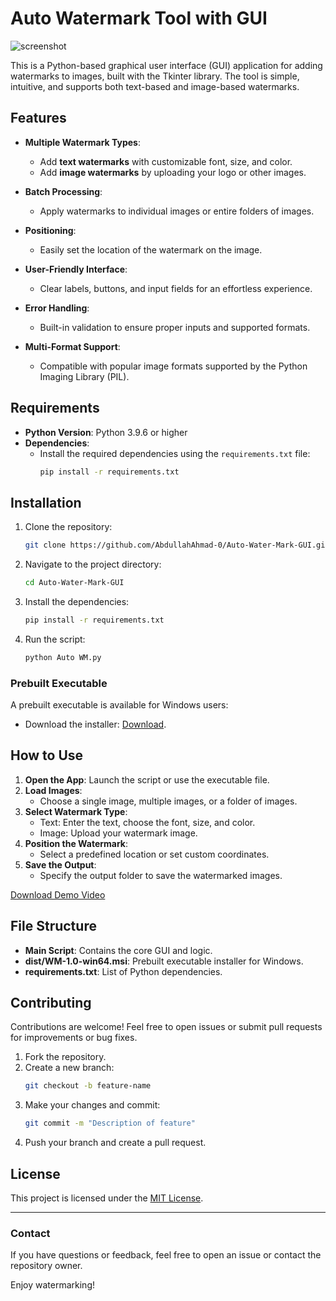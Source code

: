 # Auto Watermark Tool with GUI

![screenshot](https://github.com/user-attachments/assets/2f2d1c4b-295b-4506-bccb-dfd1313f3b3b)

This is a Python-based graphical user interface (GUI) application for adding watermarks to images, built with the Tkinter library. The tool is simple, intuitive, and supports both text-based and image-based watermarks.

## Features

- **Multiple Watermark Types**: 
  - Add **text watermarks** with customizable font, size, and color.
  - Add **image watermarks** by uploading your logo or other images.
  
- **Batch Processing**: 
  - Apply watermarks to individual images or entire folders of images.

- **Positioning**: 
  - Easily set the location of the watermark on the image.

- **User-Friendly Interface**:
  - Clear labels, buttons, and input fields for an effortless experience.

- **Error Handling**:
  - Built-in validation to ensure proper inputs and supported formats.

- **Multi-Format Support**:
  - Compatible with popular image formats supported by the Python Imaging Library (PIL).

## Requirements

- **Python Version**: Python 3.9.6 or higher
- **Dependencies**:
  - Install the required dependencies using the `requirements.txt` file:
    ```bash
    pip install -r requirements.txt
    ```

## Installation

1. Clone the repository:
    ```bash
    git clone https://github.com/AbdullahAhmad-0/Auto-Water-Mark-GUI.git
    ```
2. Navigate to the project directory:
    ```bash
    cd Auto-Water-Mark-GUI
    ```
3. Install the dependencies:
    ```bash
    pip install -r requirements.txt
    ```

4. Run the script:
    ```bash
    python Auto WM.py
    ```

### Prebuilt Executable

A prebuilt executable is available for Windows users:
- Download the installer: [Download](https://github.com/AbdullahAhmad-0/Auto-Water-Mark-GUI/releases/latest).

## How to Use

1. **Open the App**: Launch the script or use the executable file.
2. **Load Images**: 
   - Choose a single image, multiple images, or a folder of images.
3. **Select Watermark Type**:
   - Text: Enter the text, choose the font, size, and color.
   - Image: Upload your watermark image.
4. **Position the Watermark**:
   - Select a predefined location or set custom coordinates.
5. **Save the Output**:
   - Specify the output folder to save the watermarked images.

[Download Demo Video](https://github.com/AbdullahAhmad-0/Auto-Water-Mark-GUI/blob/master/demo/Demo.mkv)


## File Structure

- **Main Script**: Contains the core GUI and logic.
- **dist/WM-1.0-win64.msi**: Prebuilt executable installer for Windows.
- **requirements.txt**: List of Python dependencies.

## Contributing

Contributions are welcome! Feel free to open issues or submit pull requests for improvements or bug fixes.

1. Fork the repository.
2. Create a new branch:
    ```bash
    git checkout -b feature-name
    ```
3. Make your changes and commit:
    ```bash
    git commit -m "Description of feature"
    ```
4. Push your branch and create a pull request.

## License

This project is licensed under the [MIT License](LICENSE).

---

### Contact

If you have questions or feedback, feel free to open an issue or contact the repository owner.

Enjoy watermarking!
